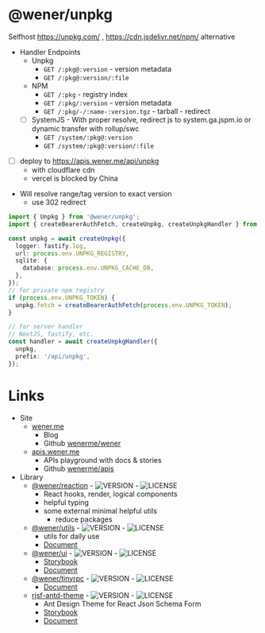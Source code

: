 # @wener/unpkg

Selfhost https://unpkg.com/ , https://cdn.jsdelivr.net/npm/ alternative

- Handler Endpoints
  - Unpkg
    - `GET /:pkg@:version` - version metadata
    - `GET /:pkg@:version/:file`
  - NPM
    - `GET /:pkg` - registry index
    - `GET /:pkg/:version` - version metadata
    - `GET /:pkg/-/:name-:version.tgz` - tarball - redirect
  - [ ] SystemJS - With proper resolve, redirect js to system.ga.jspm.io or dynamic transfer with rollup/swc
    - `GET /system/:pkg@:version`
    - `GET /system/:pkg@:version/:file`
- [ ] deploy to https://apis.wener.me/api/unpkg
  - with cloudflare cdn
  - vercel is blocked by China
- Will resolve range/tag version to exact version
  - use 302 redirect

```ts
import { Unpkg } from '@wener/unpkg';
import { createBearerAuthFetch, createUnpkg, createUnpkgHandler } from '@wener/unpkg/server';

const unpkg = await createUnpkg({
  logger: fastify.log,
  url: process.env.UNPKG_REGISTRY,
  sqlite: {
    database: process.env.UNPKG_CACHE_DB,
  },
});
// for private npm registry
if (process.env.UNPKG_TOKEN) {
  unpkg.fetch = createBearerAuthFetch(process.env.UNPKG_TOKEN);
}

// for server handler
// NextJS, fastify, etc.
const handler = await createUnpkgHandler({
  unpkg,
  prefix: '/api/unpkg',
});
```

<!-- LINK:BEGIN -->

# Links

* Site
  * [wener.me](https://wener.me)
    * Blog
    * Github [wenerme/wener](https://github.com/wenerme/wener)
  * [apis.wener.me](https://apis.wener.me/)
    * APIs playground with docs & stories
    * Github [wenerme/apis](https://github.com/wenerme/apis)
* Library
  * [@wener/reaction](https://www.npmjs.com/package/@wener/reaction) - ![VERSION](https://img.shields.io/npm/v/@wener/reaction) - ![LICENSE](https://img.shields.io/npm/l/@wener/reaction)
    * React hooks, render, logical components
    * helpful typing
    * some external minimal helpful utils
      * reduce packages
  * [@wener/utils](https://www.npmjs.com/package/@wener/utils) - ![VERSION](https://img.shields.io/npm/v/@wener/utils) - ![LICENSE](https://img.shields.io/npm/l/@wener/utils)
    * utils for daily use
    * [Document](https://apis.wener.me/docs/@wener/utils/)
  * [@wener/ui](https://www.npmjs.com/package/@wener/ui) - ![VERSION](https://img.shields.io/npm/v/@wener/ui) - ![LICENSE](https://img.shields.io/npm/l/@wener/ui)
    * [Storybook](https://apis.wener.me/storybook/@wener/ui)
    * [Document](https://apis.wener.me/docs/@wener/ui/)
  * [@wener/tinyrpc](https://www.npmjs.com/package/@wener/tinyrpc) - ![VERSION](https://img.shields.io/npm/v/@wener/tinyrpc) - ![LICENSE](https://img.shields.io/npm/l/@wener/tinyrpc)
    * [Document](https://apis.wener.me/docs/@wener/tinyrpc/)
  * [rjsf-antd-theme](https://www.npmjs.com/package/rjsf-antd-theme) - ![VERSION](https://img.shields.io/npm/v/rjsf-antd-theme) - ![LICENSE](https://img.shields.io/npm/l/rjsf-antd-theme)
    * Ant Design Theme for React Json Schema Form
    * [Storybook](https://apis.wener.me/storybook/rjsf-antd-theme)
    * [Document](https://apis.wener.me/docs/rjsf-antd-theme/)

<!-- LINK:END -->
